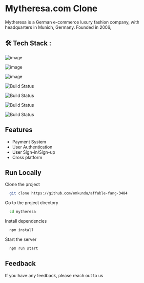 
# Mytheresa.com Clone

Mytheresa is a German e-commerce luxury fashion company, with headquarters in Munich, Germany. Founded in 2006, 

## 🛠 Tech Stack :

![image](https://img.shields.io/badge/HTML5-E34F26?style=for-the-badge&logo=html5&logoColor=white) 

![image](https://img.shields.io/badge/CSS3-1572B6?style=for-the-badge&logo=css3&logoColor=white) 

![image](https://img.shields.io/badge/JavaScript-F7DF1E?style=for-the-badge&logo=javascript&logoColor=black) 

![Build Status](https://img.shields.io/badge/React-20232A?style=for-the-badge&logo=react&logoColor=61DAFB)
 
![Build Status](https://img.shields.io/badge/Redux-593D88?style=for-the-badge&logo=redux&logoColor=white)
 
![Build Status](https://img.shields.io/badge/PayPal-00457C?style=for-the-badge&logo=paypal&logoColor=white)

![Build Status](https://img.shields.io/badge/Paytm-002970?style=for-the-badge&logo=paytm&logoColor=00BAF2)



## Features

- Payment System
- User Authentication
- User Sign-in/Sign-up
- Cross platform


## Run Locally

Clone the project

```bash
  git clone https://github.com/omkundu/affable-fang-3484
```

Go to the project directory

```bash
  cd mytheresa
```

Install dependencies

```bash
  npm install
```

Start the server

```bash
  npm run start
```


## Feedback

If you have any feedback, please reach out to us

